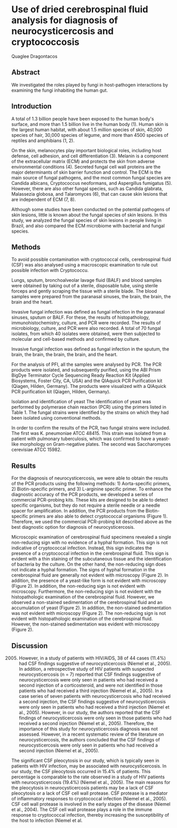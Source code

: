 # Use of dried cerebrospinal fluid analysis for diagnosis of neurocysticercosis and cryptococcosis
Quaglee Dragontacos


## Abstract
We investigated the roles played by fungi in host-pathogen interactions by examining the fungi inhabiting the human gut.


## Introduction
A total of 1.3 billion people have been exposed to the human body's surface, and more than 1.5 billion live in the human body (1). Human skin is the largest human habitat, with about 1.5 million species of skin, 40,000 species of hair, 30,000 species of legume, and more than 4500 species of reptiles and amphibians (1, 2).

On the skin, melanocytes play important biological roles, including host defense, cell adhesion, and cell differentiation (3). Melanin is a component of the extracellular matrix (ECM) and protects the skin from adverse environmental conditions (4). Secreted fungal cell wall proteins are the major determinants of skin barrier function and control. The ECM is the main source of fungal pathogens, and the most common fungal species are Candida albicans, Cryptococcus neoformans, and Aspergillus fumigatus (5). However, there are also other fungal species, such as Candida glabrata, Malassezia globosa, and Talaromyces (6), that can cause skin lesions that are independent of ECM (7, 8).

Although some studies have been conducted on the potential pathogens of skin lesions, little is known about the fungal species of skin lesions. In this study, we analyzed the fungal species of skin lesions in people living in Brazil, and also compared the ECM microbiome with bacterial and fungal species.


## Methods
To avoid possible contamination with cryptococcal cells, cerebrospinal fluid (CSF) was also analysed using a macroscopic examination to rule out possible infection with Cryptococcu.

Lungs, sputum, bronchoalveolar lavage fluid (BALF) and blood samples were obtained by taking out of a sterile, disposable tube, using sterile forceps and gently scraping the tissue with a sterile blade. The blood samples were prepared from the paranasal sinuses, the brain, the brain, the brain and the heart.

Invasive fungal infection was defined as fungal infection in the paranasal sinuses, sputum or BALF. For these, the results of histopathology, immunohistochemistry, culture, and PCR were recorded. The results of microbiology, culture, and PCR were also recorded. A total of 70 fungal isolates, from which 40 isolates were obtained, were then subjected to molecular and cell-based methods and confirmed by culture.

Invasive fungal infection was defined as fungal infection in the sputum, the brain, the brain, the brain, the brain, and the heart.

For the analysis of PFI, all the samples were analysed by PCR. The PCR products were isolated, and subsequently purified, using the ABI Prism BigDye Terminator Cycle Sequencing Ready Reaction Kit (Applied Biosystems, Foster City, CA, USA) and the QIAquick PCR Purification kit (Qiagen, Hilden, Germany). The products were visualized with a QIAquick PCR purification kit (Qiagen, Hilden, Germany).

Isolation and identification of yeast
The identification of yeast was performed by polymerase chain reaction (PCR) using the primers listed in Table 1. The fungal strains were identified by the strains on which they had been isolated using conventional methods.

In order to confirm the results of the PCR, two fungal strains were included. The first was K. pneumoniae ATCC 48415. This strain was isolated from a patient with pulmonary tuberculosis, which was confirmed to have a yeast-like morphology on Gram-negative plates. The second was Saccharomyces cerevisiae ATCC 15982.


## Results
For the diagnosis of neurocysticercosis, we were able to obtain the results of the PCR products using the following methods: 1) Aorta-specific primers, 2) Biotin-specific primers, and 3) L-arginine specific primer. To enhance the diagnostic accuracy of the PCR products, we developed a series of commercial PCR-probing kits. These kits are designed to be able to detect specific organisms, but they do not require a sterile needle or a needle spacer for amplification. In addition, the PCR products from the Biotin-specific primers are also able to detect cryptococcal organisms (Figure 1). Therefore, we used the commercial PCR-probing kit described above as the best diagnostic option for diagnosis of neurocysticercosis.

Microscopic examination of cerebrospinal fluid specimens revealed a single non-reducing sign with no evidence of a hyphal formation. This sign is not indicative of cryptococcal infection. Instead, this sign indicates the presence of a cryptococcal infection in the cerebrospinal fluid. This sign is evident with a thin staining of the subcutaneous tissue and the identification of bacteria by the culture. On the other hand, the non-reducing sign does not indicate a hyphal formation. The signs of hyphal formation in the cerebrospinal fluid are generally not evident with microscopy (Figure 2). In addition, the presence of a yeast-like form is not evident with microscopy (Figure 2). In addition, the non-reducing sign is not evident with microscopy. Furthermore, the non-reducing sign is not evident with the histopathologic examination of the cerebrospinal fluid. However, we observed a non-stained sedimentation of the cerebrospinal fluid and an accumulation of yeast (Figure 2). In addition, the non-stained sedimentation was not evident with microscopy (Figure 2). The non-reducing sign is not evident with histopathologic examination of the cerebrospinal fluid. However, the non-stained sedimentation was evident with microscopy (Figure 2).


## Discussion
 2005. However, in a study of patients with HIV/AIDS, 38 of 44 cases (11.4%) had CSF findings suggestive of neurocysticercosis (Niemel et al., 2005). In addition, a retrospective study of HIV patients with suspected neurocysticercosis (n = 7) reported that CSF findings suggestive of neurocysticercosis were only seen in patients who had received a second injection of a corticosteroid, and were not identified in those patients who had received a third injection (Niemel et al., 2005). In a case series of seven patients with neurocysticercosis who had received a second injection, the CSF findings suggestive of neurocysticercosis were only seen in patients who had received a third injection (Niemel et al., 2005). However, in our study, the authors reported that the CSF findings of neurocysticercosis were only seen in those patients who had received a second injection (Niemel et al., 2005). Therefore, the importance of this study for neurocysticercosis diagnosis was not assessed. However, in a recent systematic review of the literature on neurocysticercosis, the authors concluded that the CSF findings of neurocysticercosis were only seen in patients who had received a second injection (Niemel et al., 2005).

The significant CSF pleocytosis in our study, which is typically seen in patients with HIV infection, may be associated with neurocysticercosis. In our study, the CSF pleocytosis occurred in 15.4% of patients. This percentage is comparable to the rate observed in a study of HIV patients with neurocysticercosis (19.4%) (Niemel et al., 2005). The main reasons for the pleocytosis in neurocysticercosis patients may be a lack of CSF pleocytosis or a lack of CSF cell wall protease. CSF protease is a mediator of inflammatory responses to cryptococcal infection (Niemel et al., 2005). CSF cell wall protease is involved in the early stages of the disease (Niemel et al., 2004). The CSF cell wall protease plays a role in the immune response to cryptococcal infection, thereby increasing the susceptibility of the host to infection (Niemel et al.
